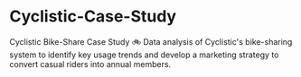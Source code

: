 # Cyclistic-Case-Study
Cyclistic Bike-Share Case Study 🚲 Data analysis of Cyclistic's bike-sharing system to identify key usage trends and develop a marketing strategy to convert casual riders into annual members.
